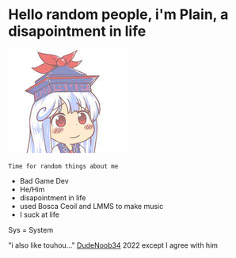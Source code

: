 # Hello random people, i'm Plain, a disapointment in life

![Keine](keine.jpeg)

`Time for random things about me`
- Bad Game Dev
- He/Him
- disapointment in life
- used Bosca Ceoil and LMMS to make music
- I suck at life

Sys = System

"i also like touhou..." [DudeNoob34](https://github.com/dudenoob34) 2022 except I agree with him
